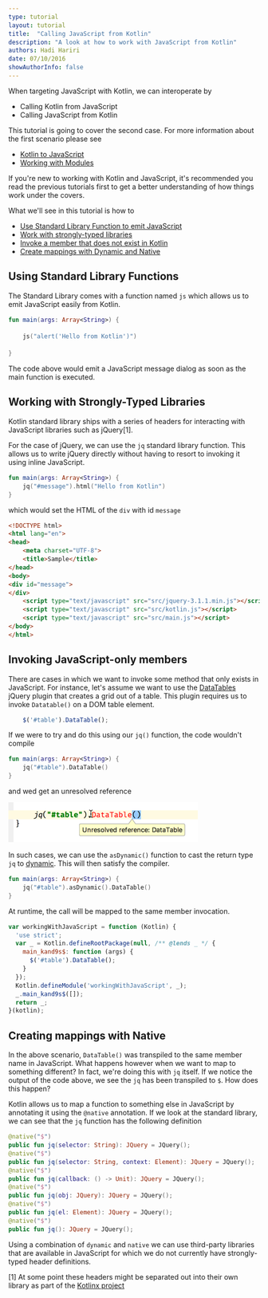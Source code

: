 ```yaml
---
type: tutorial
layout: tutorial
title:  "Calling JavaScript from Kotlin"
description: "A look at how to work with JavaScript from Kotlin"
authors: Hadi Hariri 
date: 07/10/2016
showAuthorInfo: false
---
```


When targeting JavaScript with Kotlin, we can interoperate by 

* Calling Kotlin from JavaScript
* Calling JavaScript from Kotlin

This tutorial is going to cover the second case. For more information about the first scenario please see 

* [Kotlin to JavaScript](../kotlin-to-javascript/kotlin-to-javascript.html)
* [Working with Modules](../working-with-modules/working-with-modules.html)

If you're new to working with Kotlin and JavaScript, it's recommended you read the previous tutorials first to get a 
better understanding of how things work under the covers.

What we'll see in this tutorial is how to

* [Use Standard Library Function to emit JavaScript](#usingstandardlibraryfunctions)
* [Work with strongly-typed libraries](#workingwithstronglytypedlibraries)
* [Invoke a member that does not exist in Kotlin](#invokingjavascriptmembers)
* [Create mappings with Dynamic and Native](#creatingmappingswithdynamicandnative)

## Using Standard Library Functions

The Standard Library comes with a function named `js` which allows us to emit JavaScript easily from Kotlin. 

```kotlin
fun main(args: Array<String>) {

    js("alert('Hello from Kotlin')")

}
```

The code above would emit a JavaScript message dialog as soon as the main function is executed.

## Working with Strongly-Typed Libraries

Kotlin standard library ships with a series of headers for interacting with JavaScript libraries such as jQuery[1]. 

For the case of jQuery, we can use the `jq` standard library function. This allows us to write jQuery directly without having to resort to invoking it using
inline JavaScript. 


```kotlin
fun main(args: Array<String>) {
    jq("#message").html("Hello from Kotlin")
}
```

which would set the HTML of the `div` with id `message`

```html
<!DOCTYPE html>
<html lang="en">
<head>
    <meta charset="UTF-8">
    <title>Sample</title>
</head>
<body>
<div id="message">
</div>
    <script type="text/javascript" src="src/jquery-3.1.1.min.js"></script>
    <script type="text/javascript" src="src/kotlin.js"></script>
    <script type="text/javascript" src="src/main.js"></script>
</body>
</html>
```

## Invoking JavaScript-only members

There are cases in which we want to invoke some method that only exists in JavaScript. For instance, let's assume we want to use the [DataTables](https://datatables.net/) jQuery plugin that creates a grid out of a table. This plugin requires
us to invoke `Datatable()` on a DOM table element. 

```javascript
    $('#table').DataTable();
```

If we were to try and do this using our `jq()` function, the code wouldn't compile

```kotlin
fun main(args: Array<String>) {
    jq("#table").DataTable()
}
```

and wed get an unresolved reference 

![Unresolved Reference](unresolved-reference.png)

In such cases, we can use the `asDynamic()` function to cast the return type `jq` to [dynamic](https://kotlinlang.org/docs/reference/dynamic-type.html). This will then satisfy the compiler. 

```kotlin
fun main(args: Array<String>) {
    jq("#table").asDynamic().DataTable()
}
```

At runtime, the call will be mapped to the same member invocation. 


```javascript
var workingWithJavaScript = function (Kotlin) {
  'use strict';
  var _ = Kotlin.defineRootPackage(null, /** @lends _ */ {
    main_kand9s$: function (args) {
      $('#table').DataTable();
    }
  });
  Kotlin.defineModule('workingWithJavaScript', _);
  _.main_kand9s$([]);
  return _;
}(kotlin);
```

## Creating mappings with Native

In the above scenario, `DataTable()` was transpiled to the same member name in JavaScript. What happens however when we want to map to something different? In fact, we're doing this with `jq` itself. 
If we notice the output of the code above, we see the `jq` has been transpiled to `$`. How does this happen?

Kotlin allows us to map a function to something else in JavaScript by annotating it using the `@native` annotation. If we look at the standard library, we can see that the `jq` function has the following definition


```kotlin
@native("$")
public fun jq(selector: String): JQuery = JQuery();
@native("$")
public fun jq(selector: String, context: Element): JQuery = JQuery();
@native("$")
public fun jq(callback: () -> Unit): JQuery = JQuery();
@native("$")
public fun jq(obj: JQuery): JQuery = JQuery();
@native("$")
public fun jq(el: Element): JQuery = JQuery();
@native("$")
public fun jq(): JQuery = JQuery();
```

Using a combination of `dynamic` and `native` we can use third-party libraries that are available in JavaScript for which we do not currently have strongly-typed header definitions. 




[1] At some point these headers might be separated out into their own library as part of the [Kotlinx project](https://github.com/kotlin/)

